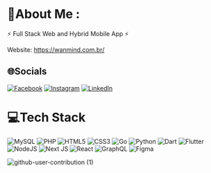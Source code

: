# 💫About Me :
⚡ Full Stack Web and Hybrid Mobile App ⚡

Website: https://wanmind.com.br/

## 🌐Socials
[![Facebook](https://img.shields.io/badge/Facebook-%231877F2.svg?logo=Facebook&logoColor=white)](https://facebook.com/will.matt1337) [![Instagram](https://img.shields.io/badge/Instagram-%23E4405F.svg?logo=Instagram&logoColor=white)](https://instagram.com/owilll) [![LinkedIn](https://img.shields.io/badge/LinkedIn-%230077B5.svg?logo=linkedin&logoColor=white)](https://linkedin.com/in/willianmattos/) 

# 💻Tech Stack

![MySQL](https://img.shields.io/badge/mysql-%2300f.svg?style=for-the-badge&logo=mysql&logoColor=white)
![PHP](https://img.shields.io/badge/php-%23777BB4.svg?style=for-the-badge&logo=php&logoColor=white)
![HTML5](https://img.shields.io/badge/html5-%23E34F26.svg?style=for-the-badge&logo=html5&logoColor=white)
![CSS3](https://img.shields.io/badge/css3-%231572B6.svg?style=for-the-badge&logo=css3&logoColor=white) 
![Go](https://img.shields.io/badge/go-%2300ADD8.svg?style=for-the-badge&logo=go&logoColor=white)
![Python](https://img.shields.io/badge/python-3670A0?style=for-the-badge&logo=python&logoColor=ffdd54)
![Dart](https://img.shields.io/badge/dart-%230175C2.svg?style=for-the-badge&logo=dart&logoColor=white)
![Flutter](https://img.shields.io/badge/Flutter-%2302569B.svg?style=for-the-badge&logo=Flutter&logoColor=white)
![NodeJS](https://img.shields.io/badge/node.js-6DA55F?style=for-the-badge&logo=node.js&logoColor=white)
![Next JS](https://img.shields.io/badge/Next-black?style=for-the-badge&logo=next.js&logoColor=white)
![React](https://img.shields.io/badge/react-%2320232a.svg?style=for-the-badge&logo=react&logoColor=%2361DAFB)
![GraphQL](https://img.shields.io/badge/-GraphQL-E10098?style=for-the-badge&logo=graphql&logoColor=white) 
![Figma](https://img.shields.io/badge/figma-%23F24E1E.svg?style=for-the-badge&logo=figma&logoColor=white) 


![github-user-contribution (1)](https://github.com/zwillianmattos/zwillianmattos/assets/23619514/53269743-79e9-46a1-923a-b6a38a1c62e4)

